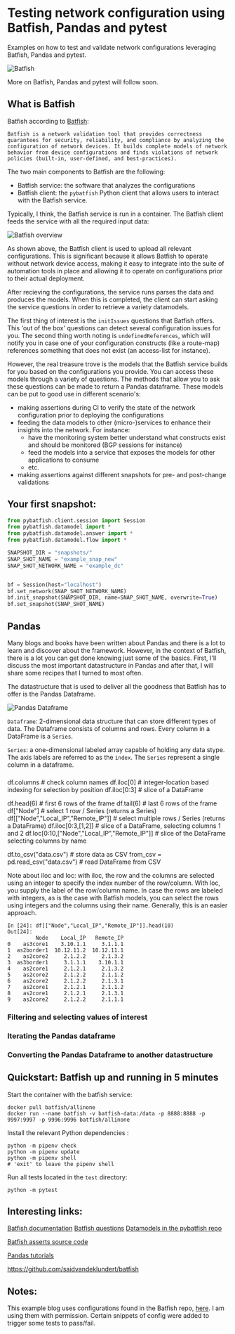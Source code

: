 # Testing network configuration using Batfish, Pandas and pytest

Examples on how to test and validate network configurations leveraging Batfish, Pandas and pytest.

![Batfish](/img/batfish.png)

More on Batfish, Pandas and pytest will follow soon.

## What is Batfish

Batfish according to [Batfish](https://github.com/batfish/batfish):
```
Batfish is a network validation tool that provides correctness guarantees for security, reliability, and compliance by analyzing the configuration of network devices. It builds complete models of network behavior from device configurations and finds violations of network policies (built-in, user-defined, and best-practices).
```

The two main components to Batfish are the following:
- Batfish service: the software that analyzes the configurations
- Batfish client: the `pybatfish` Python client that allows users to interact with the Batfish service.

Typically, I think, the Batfish service is run in a container. The Batfish client feeds the service with all the required input data: 

![Batfish overview](/img/batfish_client_service_parse.png)

As shown above, the Batfish client is used to upload all relevant configurations. This is significant because it allows Batfish to operate without network device access, making it easy to integrate into the suite of automation tools in place and allowing it to operate on configurations prior to their actual deployment.

After recieving the configurations, the service runs parses the data and produces the models. When this is completed, the client can start asking the service questions in order to retrieve a variety datamodels.

The first thing of interest is the `initIssues` questions that Batfish offers. This 'out of the box' questions can detect several configuration issues for you. The second thing worth noting is `undefinedReferences`, which will notify you in case one of your configuration constructs (like a route-map) references something that does not exist (an access-list for instance).

However, the real treasure trove is the models that the Batfish service builds for you based on the configurations you provide. You can access these models through a variety of questions. The methods that allow you to ask these questions can be made to return a Pandas dataframe. These models can be put to good use in different scenario's:
- making assertions during CI to verify the state of the network configuration prior to deploying the configurations
- feeding the data models to other (micro-)services to enhance their insights into the network. For instance:
  - have the monitoring system better understand what constructs exist and should be monitored (BGP sessions for instance)
  - feed the models into a service that exposes the models for other applications to consume
  - etc.
- making assertions against different snapshots for pre- and post-change validations

## Your first snapshot:

```python
from pybatfish.client.session import Session
from pybatfish.datamodel import *
from pybatfish.datamodel.answer import *
from pybatfish.datamodel.flow import *

SNAPSHOT_DIR = "snapshots/"
SNAP_SHOT_NAME = "example_snap_new"
SNAP_SHOT_NETWORK_NAME = "example_dc"


bf = Session(host="localhost")
bf.set_network(SNAP_SHOT_NETWORK_NAME)
bf.init_snapshot(SNAPSHOT_DIR, name=SNAP_SHOT_NAME, overwrite=True)
bf.set_snapshot(SNAP_SHOT_NAME)
```


## Pandas

Many blogs and books have been written about Pandas and there is a lot to learn and discover about the framework. However, in the context of Batfish, there is a lot you can get done knowing just some of the basics. First, I'll discuss the most important datastructure in Pandas and after that, I will share some recipes that I turned to most often.

The datastructure that is used to deliver all the goodness that Batfish has to offer is the Pandas Dataframe.

![Pandas Dataframe](/img/pandas_dataframe.png)

`Dataframe`: 2-dimensional data structure that can store different types of data. The Dataframe consists of columns and rows. Every column in a DataFrame is a `Series`.


`Series`: a one-dimensional labeled array capable of holding any data stype. The axis labels are referred to as the `index`. The `Series` represent a single column in a dataframe.


###


df.columns    # check column names
df.iloc[0]    # integer-location based indexing for selection by position
df.iloc[0:3]  # slice of a DataFrame

df.head(6)    # first 6 rows of the frame
df.tail(6)    # last 6 rows of the frame
df["Node"]    # select 1 row / Series (returns a Series)
df[["Node","Local_IP","Remote_IP"]]    # select multiple rows / Series (returns a DataFrame)
df.iloc[0:3,[1,2]]  # slice of a DataFrame, selecting columns 1 and 2
df.loc[0:10,["Node","Local_IP","Remote_IP"]]  # slice of the DataFrame selecting columns by name

df.to_csv("data.csv")                 # store data as CSV
from_csv = pd.read_csv("data.csv")    # read DataFrame from CSV

Note about iloc and loc: with iloc, the row and the columns are selected using an integer to specify the index number of the row/column. With loc, you supply the label of the row/column name. In case the rows are labeled with integers, as is the case with Batfish models, you can select the rows using integers and the columns using their name. Generally, this is an easier approach.
```
In [24]: df[["Node","Local_IP","Remote_IP"]].head(10)
Out[24]: 
         Node    Local_IP   Remote_IP
0    as3core1    3.10.1.1     3.1.1.1
1  as2border1  10.12.11.2  10.12.11.1
2    as2core2     2.1.2.2     2.1.3.2
3  as3border1     3.1.1.1    3.10.1.1
4    as2core1     2.1.2.1     2.1.3.2
5    as2core2     2.1.2.2     2.1.1.2
6    as2core2     2.1.2.2     2.1.3.1
7    as2core1     2.1.2.1     2.1.1.2
8    as2core1     2.1.2.1     2.1.3.1
9    as2core2     2.1.2.2     2.1.1.1
```



### Filtering and selecting values of interest

### Iterating the Pandas dataframe

### Converting the Pandas Dataframe to another datastructure


## Quickstart: Batfish up and running in 5 minutes

Start the container with the batfish service:

```
docker pull batfish/allinone
docker run --name batfish -v batfish-data:/data -p 8888:8888 -p 9997:9997 -p 9996:9996 batfish/allinone
```

Install the relevant Python dependencies :

```
python -m pipenv check
python -m pipenv update
python -m pipenv shell
# 'exit' to leave the pipenv shell
```

Run all tests located in the `test` directory:

```
python -m pytest
```




## Interesting links:

[Batfish documentation](https://batfish.readthedocs.io/en/latest/)
[Batfish questions](https://batfish.readthedocs.io/en/latest/questions.html)
[Datamodels in the pybatfish repo](https://github.com/batfish/pybatfish/blob/master/pybatfish/datamodel)

[Batfish asserts source code](https://github.com/batfish/pybatfish/blob/master/pybatfish/client/asserts.py)

[Pandas tutorials](http://pandas.pydata.org/docs/getting_started/intro_tutorials/)


https://github.com/saidvandeklundert/batfish

## Notes:

This example blog uses configurations found in the Batfish repo, [here](https://github.com/batfish/batfish/tree/master/networks). I am using them with permission. Certain snippets of config were added to trigger some tests to pass/fail.